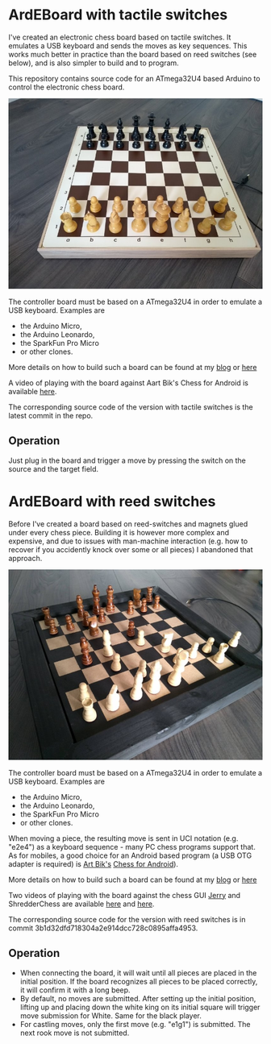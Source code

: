 # ArdEBoard with tactile switches

I've created an electronic chess board based on tactile switches. It emulates a USB keyboard and sends the moves as key sequences. This works much better in practice than the board based on reed switches (see below), and is also simpler to build and to program.

This repository contains source code for an ATmega32U4 based Arduino to control the electronic chess board.

![ArdEBoard](https://raw.githubusercontent.com/asdfjkl/ArdEBoard/main/board_tactile_final.jpg)

The controller board must be based on a ATmega32U4 in order to emulate a USB keyboard. Examples are 
- the Arduino Micro, 
- the Arduino Leonardo, 
- the SparkFun Pro Micro 
- or other clones. 

More details on how to build such a board can be found at my [blog](https://buildingjerry.wordpress.com/) or [here](https://sites.google.com/site/bergersprojects/home)

A video of playing with the board against Aart Bik's Chess for Android is available [here](https://www.youtube.com/watch?v=8ytjSXnHNNY).

The corresponding source code of the version with tactile switches is the latest commit in the repo.

## Operation

Just plug in the board and trigger a move by pressing the switch on the source and the target field.

# ArdEBoard with reed switches

Before I've created a board based on reed-switches and magnets glued under every chess piece. Building it is however more complex and expensive, and due to issues with man-machine interaction (e.g. how to recover if you accidently knock over some or all pieces) I abandoned that approach.

![ArdEBoard](https://raw.githubusercontent.com/asdfjkl/ArdEBoard/main/board_final.jpg)

The controller board must be based on a ATmega32U4 in order to emulate a USB keyboard. Examples are 
- the Arduino Micro, 
- the Arduino Leonardo, 
- the SparkFun Pro Micro 
- or other clones. 

When moving a piece, the resulting move is sent in UCI notation (e.g. "e2e4") as a keyboard sequence - many PC chess programs support that. As for mobiles, a good choice for an Android based program (a USB OTG adapter is required) is [Art Bik's](https://www.aartbik.com/android.php) [Chess for Android](https://play.google.com/store/apps/details?id=com.google.android.chess)). 

More details on how to build such a board can be found at my [blog](https://buildingjerry.wordpress.com/) or [here](https://sites.google.com/site/bergersprojects/home)

Two videos of playing with the board against the chess GUI [Jerry](https://github.com/asdfjkl/jerry) and ShredderChess are available [here](https://youtu.be/BVx8kUXQ85c) and [here](https://youtu.be/WxEr-5x00cQ).

The corresponding source code for the version with reed switches is in commit 3b1d32dfd718304a2e914dcc728c0895affa4953.

## Operation

- When connecting the board, it will wait until all pieces are placed in the initial position. If the board recognizes all pieces to be placed correctly, it will confirm it with a long beep.
- By default, no moves are submitted. After setting up the initial position, lifting up and placing down the white king on its initial square will trigger move submission for White. Same for the black player.
- For castling moves, only the first move (e.g. "e1g1") is submitted. The next rook move is not submitted.

